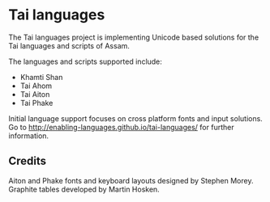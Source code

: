 Tai languages
=============

The Tai languages project is implementing Unicode based solutions for the Tai languages and scripts of Assam.

The languages and scripts supported include:

* Khamti Shan
* Tai Ahom
* Tai Aiton
* Tai Phake

Initial language support focuses on cross platform fonts and input solutions. Go to http://enabling-languages.github.io/tai-languages/ for further information.

Credits
--------

Aiton and Phake fonts and keyboard layouts designed by Stephen Morey. Graphite tables developed by Martin Hosken.


